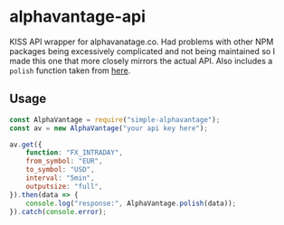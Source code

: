 # alphavantage-api
KISS API wrapper for alphavanatage.co. Had problems with other NPM packages being excessively complicated and not being maintained so I made this one that more closely mirrors the actual API. Also includes a `polish` function taken from [here](https://github.com/zackurben/alphavantage).


## Usage

```js
const AlphaVantage = require("simple-alphavantage");
const av = new AlphaVantage("your api key here");

av.get({
    function: "FX_INTRADAY",
    from_symbol: "EUR",
    to_symbol: "USD",
    interval: "5min",
    outputsize: "full",
}).then(data => {
    console.log("response:", AlphaVantage.polish(data));
}).catch(console.error);
```
